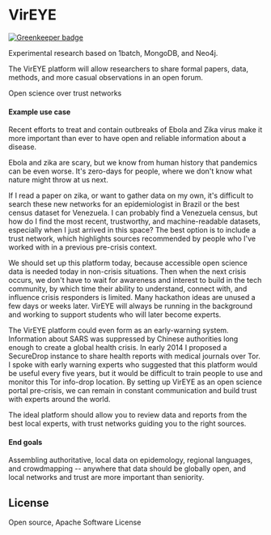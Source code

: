 # VirEYE

[![Greenkeeper badge](https://badges.greenkeeper.io/mapmeld/vireye.svg)](https://greenkeeper.io/)

Experimental research based on 1batch, MongoDB, and Neo4j.

The VirEYE platform will allow researchers to share formal papers, data, methods,
and more casual observations in an open forum.

Open science over trust networks

#### Example use case

Recent efforts to treat and contain outbreaks of Ebola and Zika virus make it
more important than ever to have open and reliable information about a disease.

Ebola and zika are scary, but we know from human history that pandemics can be
even worse. It's zero-days for people, where we don't know what nature might
throw at us next.

If I read a paper on zika, or want to gather data on my own, it's difficult
to search these new networks for an epidemiologist in Brazil or the best census
dataset for Venezuela. I can probably find a Venezuela census, but how do I
find the most recent, trustworthy, and machine-readable datasets, especially
when I just arrived in this space?  The best option is to include a trust
network, which highlights sources recommended by people who I've worked with
in a previous pre-crisis context.

We should set up this platform today, because accessible open science data is
needed today in non-crisis situations. Then when the next crisis occurs, we
don't have to wait for awareness and interest to build in the tech community,
by which time their ability to understand, connect with, and influence crisis
responders is limited.  Many hackathon ideas are unused a few days or weeks
later. VirEYE will always be running in the background and working to support
students who will later become experts.

The VirEYE platform could even form as an early-warning system. Information
about SARS was suppressed by Chinese authorities long enough to create a
global health crisis.  In early 2014 I proposed a SecureDrop instance to
share health reports with medical journals over Tor.  I spoke with early
warning experts who suggested that this platform would be useful every five
years, but it would be difficult to train people to use and monitor this
Tor info-drop location.  By setting up VirEYE as an open science portal
pre-crisis, we can remain in constant communication and build trust with
experts around the world.

The ideal platform should allow you to review data and reports from the best
local experts, with trust networks guiding you to the right sources.

#### End goals

Assembling authoritative, local data on epidemology, regional languages, and
crowdmapping -- anywhere that data should be globally open, and local networks
and trust are more important than seniority.

## License

Open source, Apache Software License
